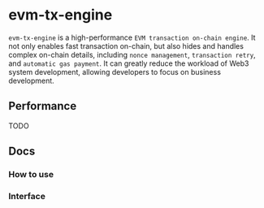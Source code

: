# evm-tx-engine

`evm-tx-engine` is a high-performance `EVM transaction on-chain engine`. It not only enables fast transaction on-chain, but also hides and handles complex on-chain details, including `nonce management`, `transaction retry`, and `automatic gas payment`. It can greatly reduce the workload of Web3 system development, allowing developers to focus on business development.

## Performance

TODO

## Docs

### How to use

### Interface